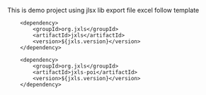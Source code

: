 This is demo project using jlsx lib export file excel follow template

		<dependency>
			<groupId>org.jxls</groupId>
			<artifactId>jxls</artifactId>
			<version>${jxls.version}</version>
		</dependency>

		<dependency>
			<groupId>org.jxls</groupId>
			<artifactId>jxls-poi</artifactId>
			<version>${jxls.version}</version>
		</dependency>